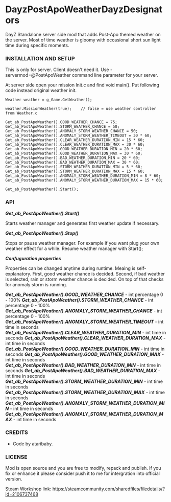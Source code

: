 # DayzPostApoWeatherDayzDesignators
<p>DayZ Standalone server side mod that adds Post-Apo themed weather on the server. Most of time weather is gloomy with occasional short sun light time during specific moments.</p>

### INSTALLATION AND SETUP
This is only for server. Client doesn't need it. Use -servermod=@PostApoWeather command line parameter for your server.

At server side open your mission Init.c and find void main(). Put following code instead original weather init.

```
Weather weather = g_Game.GetWeather();

weather.MissionWeather(true);    // false = use weather controller from Weather.c

Get_ab_PostApoWeather().GOOD_WEATHER_CHANCE = 75;
Get_ab_PostApoWeather().STORM_WEATHER_CHANCE = 50;
Get_ab_PostApoWeather().ANOMALY_STORM_WEATHER_CHANCE = 50;
Get_ab_PostApoWeather().ANOMALY_STORM_WEATHER_TIMEOUT = 30 * 60;
Get_ab_PostApoWeather().CLEAR_WEATHER_DURATION_MIN = 15 * 60;
Get_ab_PostApoWeather().CLEAR_WEATHER_DURATION_MAX = 30 * 60;
Get_ab_PostApoWeather().GOOD_WEATHER_DURATION_MIN = 20 * 60;
Get_ab_PostApoWeather().GOOD_WEATHER_DURATION_MAX = 30 * 60;
Get_ab_PostApoWeather().BAD_WEATHER_DURATION_MIN = 20 * 60;
Get_ab_PostApoWeather().BAD_WEATHER_DURATION_MAX = 30 * 60;
Get_ab_PostApoWeather().STORM_WEATHER_DURATION_MIN = 5 * 60;
Get_ab_PostApoWeather().STORM_WEATHER_DURATION_MAX = 15 * 60;
Get_ab_PostApoWeather().ANOMALY_STORM_WEATHER_DURATION_MIN = 8 * 60;
Get_ab_PostApoWeather().ANOMALY_STORM_WEATHER_DURATION_MAX = 15 * 60;

Get_ab_PostApoWeather().Start();
```

### API
**_Get_ab_PostApoWeather().Start()_**

Starts weather manager and generates first weather update if necessary.

**_Get_ab_PostApoWeather().Stop()_**
  
Stops or pause weather manager. For example if you want plug your own weather effect for a while. Resume weather manager with Start();

**_Confuguration properties_**

Properties can be changed anytime during runtime. Meaing is self-explanatory.
First, good weather chance is decided. Second, if bad weather is selected, rain or storm weather chance is decided. On top of that checks for anomaly storm is running.

**_Get_ab_PostApoWeather().GOOD_WEATHER_CHANCE_** - int percentage 0 - 100%
**_Get_ab_PostApoWeather().STORM_WEATHER_CHANCE_** - int percentage 0 - 100%
**_Get_ab_PostApoWeather().ANOMALY_STORM_WEATHER_CHANCE_** - int percentage 0 - 100%
**_Get_ab_PostApoWeather().ANOMALY_STORM_WEATHER_TIMEOUT_** - int time in seconds
**_Get_ab_PostApoWeather().CLEAR_WEATHER_DURATION_MIN_** - int time in seconds
**_Get_ab_PostApoWeather().CLEAR_WEATHER_DURATION_MAX_** - int time in seconds
**_Get_ab_PostApoWeather().GOOD_WEATHER_DURATION_MIN_** - int time in seconds
**_Get_ab_PostApoWeather().GOOD_WEATHER_DURATION_MAX_** - int time in seconds
**_Get_ab_PostApoWeather().BAD_WEATHER_DURATION_MIN_** - int time in seconds
**_Get_ab_PostApoWeather().BAD_WEATHER_DURATION_MAX_** - int time in seconds
**_Get_ab_PostApoWeather().STORM_WEATHER_DURATION_MIN_** - int time in seconds
**_Get_ab_PostApoWeather().STORM_WEATHER_DURATION_MAX_** - int time in seconds
**_Get_ab_PostApoWeather().ANOMALY_STORM_WEATHER_DURATION_MIN_** - int time in seconds
**_Get_ab_PostApoWeather().ANOMALY_STORM_WEATHER_DURATION_MAX_** - int time in seconds

### CREDITS
<ul>
  <li>Code by ataribaby.</li>
</ul>

### LICENSE
Mod is open source and you are free to modify, repack and publish. If you fix or enhance it please consider push it to me for intergration into official version.

Steam Workshop link: https://steamcommunity.com/sharedfiles/filedetails/?id=2106737468

